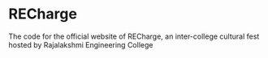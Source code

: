 # RECharge
The code for the official website of RECharge, an inter-college cultural fest hosted by Rajalakshmi Engineering College
